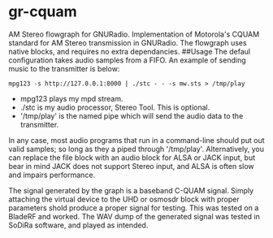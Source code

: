 gr-cquam
=====

AM Stereo flowgraph for GNURadio. Implementation of Motorola's CQUAM standard for AM Stereo transmission in GNURadio. The flowgraph uses native blocks, and requires no extra dependancies.
##Usage
The defaul configuration takes audio samples from a FIFO. An example of sending music to the transmitter is below:
```
mpg123 -s http://127.0.0.1:8000 | ./stc - - -s mw.sts > /tmp/play
```
* mpg123 plays my mpd stream.
* ./stc is my audio processor, Stereo Tool. This is optional.
* '/tmp/play' is the named pipe which will send the audio data to the transmitter.

In any case, most audio programs that run in a command-line should put out valid samples; so long as they a piped through '/tmp/play'. Alternatively, you can replace the file block with an audio block for ALSA or JACK input, but bear in mind JACK does not support Stereo input, and ALSA is often slow and impairs performance. 

The signal generated by the graph is a baseband C-QUAM signal. Simply attaching the virtual device to the UHD or osmosdr block with proper parameters shold produce a proper signal for testing. This was tested on a BladeRF and worked. The WAV dump of the generated signal was tested in SoDiRa software, and played as intended.

